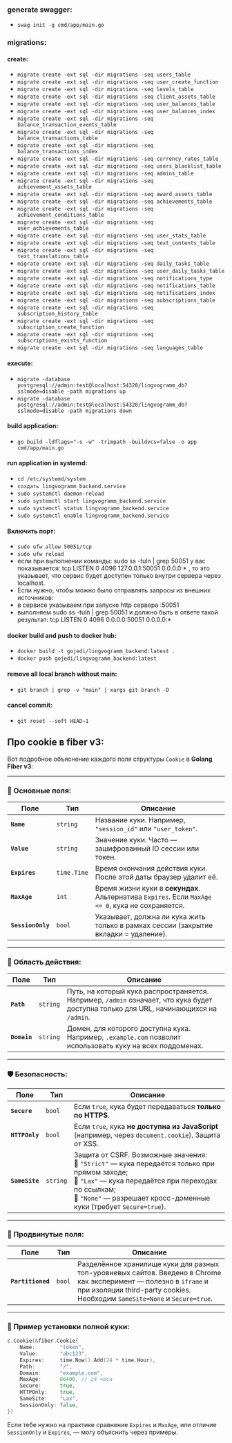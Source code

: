### generate swagger:
- `swag init -g cmd/app/main.go`

### migrations:

#### create:
- `migrate create -ext sql -dir migrations -seq users_table`
- `migrate create -ext sql -dir migrations -seq user_create_function`
- `migrate create -ext sql -dir migrations -seq levels_table`
- `migrate create -ext sql -dir migrations -seq client_assets_table`
- `migrate create -ext sql -dir migrations -seq user_balances_table`
- `migrate create -ext sql -dir migrations -seq user_balances_index`
- `migrate create -ext sql -dir migrations -seq balance_transaction_events_table`
- `migrate create -ext sql -dir migrations -seq balance_transactions_table`
- `migrate create -ext sql -dir migrations -seq balance_transactions_index`
- `migrate create -ext sql -dir migrations -seq currency_rates_table`
- `migrate create -ext sql -dir migrations -seq users_blacklist_table`
- `migrate create -ext sql -dir migrations -seq admins_table`
- `migrate create -ext sql -dir migrations -seq achievement_assets_table`
- `migrate create -ext sql -dir migrations -seq award_assets_table`
- `migrate create -ext sql -dir migrations -seq achievements_table`
- `migrate create -ext sql -dir migrations -seq achievement_conditions_table`
- `migrate create -ext sql -dir migrations -seq user_achievements_table`
- `migrate create -ext sql -dir migrations -seq user_stats_table`
- `migrate create -ext sql -dir migrations -seq text_contents_table`
- `migrate create -ext sql -dir migrations -seq text_translations_table`
- `migrate create -ext sql -dir migrations -seq daily_tasks_table`
- `migrate create -ext sql -dir migrations -seq user_daily_tasks_table`
- `migrate create -ext sql -dir migrations -seq notifications_type`
- `migrate create -ext sql -dir migrations -seq notifications_table`
- `migrate create -ext sql -dir migrations -seq notifications_index`
- `migrate create -ext sql -dir migrations -seq subscriptions_table`
- `migrate create -ext sql -dir migrations -seq subscription_history_table`
- `migrate create -ext sql -dir migrations -seq subscription_create_function`
- `migrate create -ext sql -dir migrations -seq subscriptions_exists_function`
- `migrate create -ext sql -dir migrations -seq languages_table`

#### execute:
- `migrate -database postgresql://admin:test@localhost:54320/lingvogramm_db?sslmode=disable -path migrations up`
- `migrate -database postgresql://admin:test@localhost:54320/lingvogramm_db?sslmode=disable -path migrations down`

#### build application:
- `go build -ldflags="-s -w" -trimpath -buildvcs=false -o app cmd/app/main.go`

#### run application in systemd:
- `cd /etc/systemd/system`
- `создать lingvogramm_backend.service`
- `sudo systemctl daemon-reload`
- `sudo systemctl start lingvogramm_backend.service`
- `sudo systemctl status lingvogramm_backend.service`
- `sudo systemctl enable lingvogramm_backend.service`

#### Включить порт:
- `sudo ufw allow 50051/tcp`
- `sudo ufw reload`
- если при выполнении команды: sudo ss -tuln | grep 50051 у вас показывается:
  tcp    LISTEN  0       4096         127.0.0.1:50051        0.0.0.0:*
  , то это указывает, что сервис будет доступен только внутри сервера через localhost.
- Если нужно, чтобы можно было отправлять запросы из внешних источников:
- в сервисе указываем при запуске http сервера :50051
- выполняем sudo ss -tuln | grep 50051 и должно быть в ответе такой результат:
  tcp    LISTEN  0       4096           0.0.0.0:50051        0.0.0.0:*

#### docker build and push to docker hub:
- `docker build -t gojedi/lingvogramm_backend:latest .`
- `docker push gojedi/lingvogramm_backend:latest`

#### remove all local branch without main:
- `git branch | grep -v "main" | xargs git branch -D`

#### cancel commit:
- `git reset --soft HEAD~1`


## Про cookie в fiber v3:
Вот подробное объяснение каждого поля структуры `Cookie` в **Golang Fiber v3**:

---

### 🔐 Основные поля:

| Поле              | Тип         | Описание                                                                                          |
| ----------------- | ----------- | ------------------------------------------------------------------------------------------------- |
| **`Name`**        | `string`    | Название куки. Например, `"session_id"` или `"user_token"`.                                       |
| **`Value`**       | `string`    | Значение куки. Часто — зашифрованный ID сессии или токен.                                         |
| **`Expires`**     | `time.Time` | Время окончания действия куки. После этой даты браузер удалит её.                                 |
| **`MaxAge`**      | `int`       | Время жизни куки в **секундах**. Альтернатива `Expires`. Если `MaxAge <= 0`, кука не сохраняется. |
| **`SessionOnly`** | `bool`      | Указывает, должна ли кука жить только в рамках сессии (закрытие вкладки = удаление).              |

---

### 📍 Область действия:

| Поле         | Тип      | Описание                                                                                                                               |
| ------------ | -------- | -------------------------------------------------------------------------------------------------------------------------------------- |
| **`Path`**   | `string` | Путь, на который кука распространяется. Например, `/admin` означает, что кука будет доступна только для URL, начинающихся на `/admin`. |
| **`Domain`** | `string` | Домен, для которого доступна кука. Например, `.example.com` позволит использовать куку на всех поддоменах.                             |

---

### 🛡️ Безопасность:

| Поле           | Тип      | Описание                                                                                                                                                                                                                               |
| -------------- | -------- | -------------------------------------------------------------------------------------------------------------------------------------------------------------------------------------------------------------------------------------- |
| **`Secure`**   | `bool`   | Если `true`, кука будет передаваться **только по HTTPS**.                                                                                                                                                                              |
| **`HTTPOnly`** | `bool`   | Если `true`, кука **не доступна из JavaScript** (например, через `document.cookie`). Защита от XSS.                                                                                                                                    |
| **`SameSite`** | `string` | Защита от CSRF. Возможные значения: <br> 🔹 `"Strict"` — кука передаётся только при прямом заходе;<br> 🔹 `"Lax"` — кука передаётся при переходах по ссылкам;<br> 🔹 `"None"` — разрешает кросс-доменные куки (требует `Secure=true`). |

---

### 🧪 Продвинутые поля:

| Поле              | Тип    | Описание                                                                                                                                                                                             |
| ----------------- | ------ | ---------------------------------------------------------------------------------------------------------------------------------------------------------------------------------------------------- |
| **`Partitioned`** | `bool` | Разделённое хранилище куки для разных топ-уровневых сайтов. Введено в Chrome как эксперимент — полезно в `iframe` и при изоляции third-party cookies. <br>Необходим `SameSite=None` и `Secure=true`. |

---

### 📝 Пример установки полной куки:

```go
c.Cookie(&fiber.Cookie{
    Name:        "token",
    Value:       "abc123",
    Expires:     time.Now().Add(24 * time.Hour),
    Path:        "/",
    Domain:      "example.com",
    MaxAge:      86400, // 24 часа
    Secure:      true,
    HTTPOnly:    true,
    SameSite:    "Lax",
    SessionOnly: false,
})
```

Если тебе нужно на практике сравнение `Expires` и `MaxAge`, или отличие `SessionOnly` и `Expires`, — могу объяснить через примеры.
